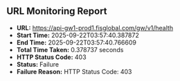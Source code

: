 ## URL Monitoring Report

- **URL:** https://api-gw1-prod1.fisglobal.com/gw/v1/health
- **Start Time:** 2025-09-22T03:57:40.387872
- **End Time:** 2025-09-22T03:57:40.766609
- **Total Time Taken:** 0.378737 seconds
- **HTTP Status Code:** 403
- **Status:** Failure
- **Failure Reason:** HTTP Status Code: 403
